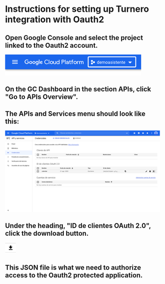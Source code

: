 # Instructions for setting up Turnero integration with Oauth2

## Open Google Console and select the project linked to the Oauth2 account.

![Google Console](images/google_console.png)

## On the GC Dashboard in the section APIs, click "Go to APIs Overview".

## The APIs and Services menu should look like this:

![APIs and Services](images/api_y_servicios.png)

## Under the heading, "ID de clientes OAuth 2.0", click the download button.

![download button](images/download_button.png)

## This JSON file is what we need to authorize access to the Oauth2 protected application. 

